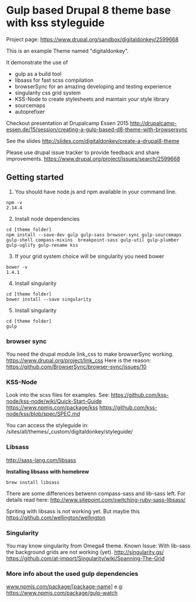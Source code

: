
# Gulp based Drupal 8 theme base with kss styleguide
 
Project page:
https://www.drupal.org/sandbox/digitaldonkey/2599668


This is an example Theme named "digitaldonkey". 

It demonstrate the use of

<ul>
  <li>gulp as a build tool</li>
  <li>libsass for fast scss compilation</li>
  <li>browserSync for an amazing developing and testing experience</li>
  <li>singularity css grid system</li>
  <li>KSS-Node to create stylesheets and maintain your style library</li>
  <li>sourcemaps</li>
  <li>autoprefixer</li>
</ul>


Checkout presentation at Drupalcamp Essen 2015
http://drupalcamp-essen.de/15/session/creating-a-gulp-based-d8-theme-with-browsersync

See the slides
http://slides.com/digitaldonkey/create-a-drupal8-theme

Please use drupal issue tracker to provide feedback and share improvements. 
https://www.drupal.org/project/issues/search/2599668


## Getting started

1) You should have node.js and npm available in your command line.

```
npm -v
2.14.4
```

2) Install node dependencies

```
cd [theme folder]
npm install --save-dev gulp gulp-sass browser-sync gulp-sourcemaps gulp-shell compass-mixins  breakpoint-sass gulp-util gulp-plumber gulp-uglify gulp-rename kss
```

3) If your grid system choice will be singularity you need bower

```
bower -v
1.4.1
```

4) Install singularity

```
cd [theme folder]
bower install --save singularity
```

5) Install singularity
```
cd [theme folder]
gulp
```

### browser sync
You need the drupal module link_css to make browserSync working.
https://www.drupal.org/project/link_css
Here is the reason:
https://github.com/BrowserSync/browser-sync/issues/10

### KSS-Node
Look into the scss files for examples. See: 
https://github.com/kss-node/kss-node/wiki/Quick-Start-Guide
https://www.npmjs.com/package/kss
https://github.com/kss-node/kss/blob/spec/SPEC.md

You can access the styleguide in:
/sites/all/themes/_custom/digitaldonkey/styleguide/

### Libsass
http://sass-lang.com/libsass

**Installing libsass with homebrew**
```
brew install libsass
```

There are some differences betwenn compass-sass and lib-sass left.
For details read here:
http://www.sitepoint.com/switching-ruby-sass-libsass/

Spriting with libsass is not working yet.
But maybe this https://github.com/wellington/wellington


### Singularity
You may know singularity from Omega4 theme.
Known Issue: With lib-sass the background grids are not working (yet).
http://singularity.gs/
https://github.com/at-import/Singularity/wiki/Spanning-The-Grid

### More info about the used gulp dependencies
www.npmjs.com/package/[package-name]
e.g: https://www.npmjs.com/package/gulp-watch

